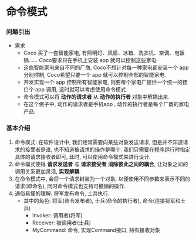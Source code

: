 # 命令模式



### 问题引出

* 需求
  * Coco 买了一套智能家电, 有照明灯、风扇、冰箱、洗衣机、空调、电饭锅…… Coco要求只在手机上安装 app 就可以控制这些家电.
  * 这些智能家电来自不同的厂商, Coco不想针对每一种家电都安装一个 app 分别控制, Coco希望只要一个 app 就可以控制全部的智能家电.
  * 开发实现一个 app 控制所有智能家电, 则要每个家电厂提供一个统一的接口个 app 调用, 这时就可以考虑使用命令模式.
  * 命令模式可以将 **动作的请求者** 从 **动作的执行者** 对象中解耦出来.
  * 在这个例子中, 动作的请求者是手机app , 动作的执行者是每个厂商的家电产品.



### 基本介绍

1. 命令模式: 在软件设计中, 我们经常需要向某些对象发送请求, 但是并不知道请求的接受者是谁, 也不知道被请求的操作是哪个. 我们只需要在程序运行时指定具体的请求接收者即可, 此时, 可以使用命令模式来进行设计.
2. 命令模式使得 **请求发送者** 与 **请求接受者** **消除彼此之间的耦合**, 让对象之间的调用关系更加灵活, **实现解耦**.
3. 在命令模式中, 会将一个请求封装为一个对象, 以便使用不同参数来表示不同的请求(即命名), 同时命令模式也支持可撤销的操作.
4. 通俗易懂的理解: 将军发布命令, 士兵执行. 
   * 其中的角色: 将军(命令发布者), 士兵(命令的执行者), 命令(连接将军和士兵)
     * Invoker: 调用者(将军)
     * Receiver: 被调用者(士兵)
     * MyCommand: 命令, 实现Command接口, 持有接收对象



